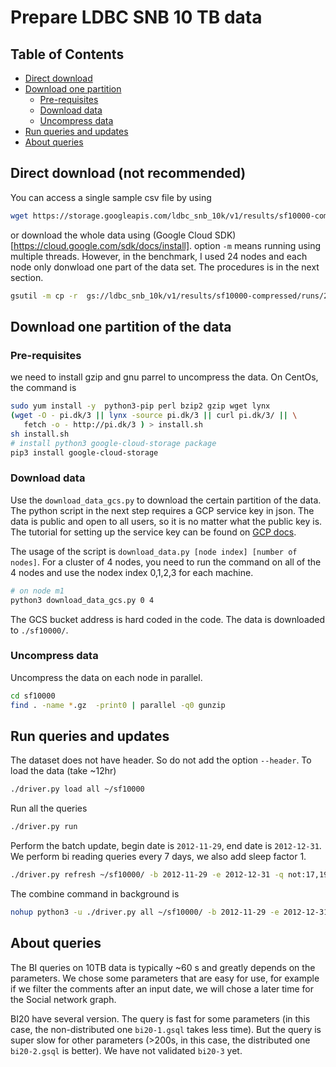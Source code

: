 # Prepare LDBC SNB 10 TB data
## Table of Contents
* [Direct download](#Direct-download-(not-recommended))
* [Download one partition](#Direct-one-partition-of-the-data)
   * [Pre-requisites](#Pre-requisites)
   * [Download data](#Donwload-data)
   * [Uncompress data](#Uncompress-data)
* [Run queries and updates](#Run-queries-and-updates)
* [About queries](#About-queries)

## Direct download (not recommended)
You can access a single sample csv file by using 
```sh
wget https://storage.googleapis.com/ldbc_snb_10k/v1/results/sf10000-compressed/runs/20210713_203448/social_network/csv/bi/composite-projected-fk/deletes/dynamic/Comment/batch_id%3D2012-11-29/part-00000-e89742bf-096f-44c5-88e5-aa3822fbff75.c000.csv.gz
```
or download the whole data using (Google Cloud SDK)[https://cloud.google.com/sdk/docs/install]. option `-m` means running using multiple threads. However, in the benchmark, I used 24 nodes and each node only donwload one part of the data set. The procedures is in the next section.
```sh
gsutil -m cp -r  gs://ldbc_snb_10k/v1/results/sf10000-compressed/runs/20210713_203448/social_network/csv/bi/composite-projected-fk/ .  
```


## Download one partition of the data
### Pre-requisites
we need to install gzip and gnu parrel to uncompress the data. On CentOs, the command is
```sh
sudo yum install -y  python3-pip perl bzip2 gzip wget lynx
(wget -O - pi.dk/3 || lynx -source pi.dk/3 || curl pi.dk/3/ || \
   fetch -o - http://pi.dk/3 ) > install.sh
sh install.sh
# install python3 google-cloud-storage package
pip3 install google-cloud-storage
```

### Download data
Use the `download_data_gcs.py` to download the certain partition of the data. The python script in the next step requires a GCP service key in json. The data is public and open to all users, so it is no matter what the public key is. The tutorial for setting up the service key can be found on [GCP docs](https://cloud.google.com/docs/authentication/getting-started).

The usage of the script is `download_data.py [node index] [number of nodes]`. For a cluster of 4 nodes, you need to run the command on all of the 4 nodes and use the nodex index 0,1,2,3 for each machine.
```sh
# on node m1
python3 download_data_gcs.py 0 4
```
The GCS bucket address is hard coded in the code. The data is downloaded to `./sf10000/`. 

### Uncompress data
Uncompress the data on each node in parallel.
```sh
cd sf10000
find . -name *.gz  -print0 | parallel -q0 gunzip 
```

## Run queries and updates
The dataset does not have header. So do not add the option `--header`. To load the data (take ~12hr)
```sh
./driver.py load all ~/sf10000 
```
Run all the queries
```sh
./driver.py run 
```
Perform the batch update, begin date is `2012-11-29`, end date is `2012-12-31`. We perform bi reading queries every 7 days, we also add sleep factor 1. 
```sh
./driver.py refresh ~/sf10000/ -b 2012-11-29 -e 2012-12-31 -q not:17,19 -r 7 -s 1
```

The combine command in background is
```sh
nohup python3 -u ./driver.py all ~/sf10000/ -b 2012-11-29 -e 2012-12-31 -r 7 -s 1  > foo.out 2>&1 < /dev/null & 
```

## About queries
The BI queries on 10TB data is typically ~60 s and greatly depends on the parameters. We chose some parameters that are easy for use, for example if we filter the comments after an input date, we will chose a later time for the Social network graph.

BI20 have several version. The query is fast for some parameters (in this case, the non-distributed one `bi20-1.gsql` takes less time). But the query is super slow for other parameters (>200s, in this case, the distributed one `bi20-2.gsql` is better). We have not validated `bi20-3` yet.
